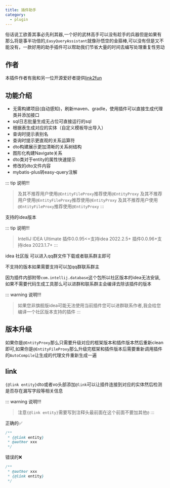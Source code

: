 ```yaml
---
title: 插件助手
category:
  - plugin
---
```

俗话说工欲善其事必先利其器,一个好的武林高手可以没有趁手的兵器但是如果有那么将是事半功倍的,`EasyQueryAssistant`就像孙悟空的金箍棒,可以没有但是又不能没有，一款好用的助手插件可以帮助我们节省大量的时间去编写处理重复性劳动

## 作者
本插件作者有我和另一位开源爱好者提供[link2fun]()


## 功能介绍
- 无需构建项目(自动感知)，刷新maven、gradle，使用插件可以直接生成代理类并添加接口
- sql日志批量生成无占位可直接运行的sql
- 根据表生成对应的实体（自定义模板导出导入）
- 查询时提示表别名
- 查询时提示更直观的关系运算符
- dto构建展示更加清晰的关系树结构
- 图形化构建Navigate关系
- dto类对于entity的属性快速提示
- 修改的dto文件内容
- mybatis-plus转easy-query注解


::: tip 说明!!!
> 及其不推荐用户使用`@EntityFileProxy`推荐使用`@EntityProxy`
> 及其不推荐用户使用`@EntityFileProxy`推荐使用`@EntityProxy`
> 及其不推荐用户使用`@EntityFileProxy`推荐使用`@EntityProxy`
:::

支持的idea版本


::: tip 说明!!!
> IntelliJ IDEA Ultimate
> 插件0.0.95<=支持idea 2022.2.5+
> 插件0.0.96+支持idea 2023.1.7+
:::


idea 社区版
可以进入qq群文件下载或者联系群主即可


不支持的版本如果需要支持可以加qq群联系群主


因为插件内部附带`com.intellij.database`这个包所以社区版本的idea无法安装,如果不需要代码生成工具那么可以进群和联系群主会编译去除该插件的版本


::: warning 说明!!!
> 如果您非旗舰版idea可能无法使用当前插件您可以进群联系作者,我会给您编译一个社区版本支持的插件
:::


## 版本升级
如果你是`@EntityProxy`那么只需要升级对应的框架版本和插件版本然后重新clean即可,如果你是`@EntityFileProxy`那么升级完框架和插件版本后需要重新调用插件的`AutoCompile`让生成的代理文件重新生成一遍



## link
`{@link entity}`dto或者vo头部添加`@link`可以让插件连接到对应的实体然后检测是否存在漏写字段等相关信息

::: warning 说明!!!
> 注意`{@link entity}`需要写到注释头最前面在这个前面不要加其他`@`
:::


正确的✅
```java
/**
 * {@link entity}
 * @author xxx
 */
```
错误的❌
```java
/**
 * @author xxx
 * {@link entity}
 */
```